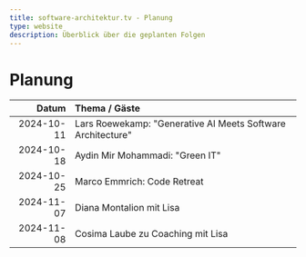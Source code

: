```yaml
---
title: software-architektur.tv - Planung
type: website
description: Überblick über die geplanten Folgen
---
```


# Planung

|      Datum | Thema / Gäste                                               |
|-----------:|:------------------------------------------------------------|
| 2024-10-11 | Lars Roewekamp: "Generative AI Meets Software Architecture" |
| 2024-10-18 | Aydin Mir Mohammadi: "Green IT"                             |
| 2024-10-25 | Marco Emmrich: Code Retreat                                 |
| 2024-11-07 | Diana Montalion mit Lisa                                    |
| 2024-11-08 | Cosima Laube zu Coaching mit Lisa                           |
